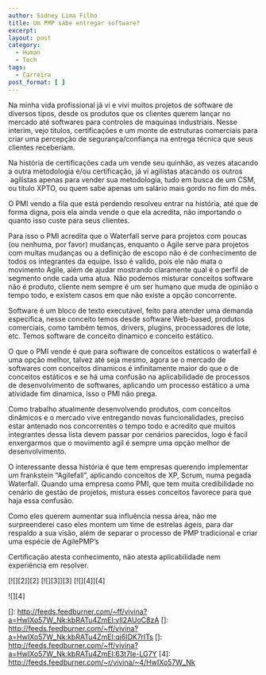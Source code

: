```yaml
---
author: Sidney Lima Filho
title: Um PMP sabe entregar software?
excerpt:
layout: post
category:
  - Human
  - Tech
tags:
  - Carreira
post_format: [ ]
---
```

Na minha vida profissional já vi e vivi muitos projetos de software de diversos tipos, desde os produtos que os clientes querem lançar no mercado até softwares para controles de maquinas industriais. Nesse interim, vejo titulos, certificações e um monte de estruturas comerciais para criar uma percepção de segurança/confiança na entrega técnica que seus clientes receberiam. 



Na história de certificações cada um vende seu quinhão, as vezes atacando a outra metodologia e/ou certificação, já vi agilistas atacando os outros  agilistas apenas para vender sua metodologia, tudo em busca de um CSM, ou titulo XPTO, ou quem sabe apenas um salário mais gordo no fim do mês.



O PMI vendo a fila que está perdendo resolveu entrar na história, até que de forma digna, pois ela ainda vende o que ela acredita, não importando o quanto isso custe para seus clientes.



Para isso o PMI acredita que o Waterfall serve para projetos com poucas (ou nenhuma, por favor) mudanças, enquanto o Agile serve para projetos com muitas mudanças ou a definição de escopo não é de conhecimento de todos os integrantes da equipe. Isso é valido, pois ele não mata o movimento Agile, além de ajudar mostrando claramente qual é o perfil de segmento onde cada uma atua. Não podemos misturar conceitos software não é produto, cliente nem sempre é um ser humano que muda de opinião o tempo todo, e existem casos em que não existe a opção concorrente.



Software é um bloco de texto executável, feito para atender uma demanda especifica, nesse conceito temos desde software Web-based, produtos comerciais, como também temos, drivers, plugins, processadores de lote, etc. Temos software de conceito dinamico e conceito estático.



O que o PMI vende é que para software de conceitos estáticos o waterfall é uma opção melhor, talvez até seja mesmo, agora se o mercado de softwares com conceitos dinamicos é infinitamente maior do que o de conceitos estáticos e se há uma confusão na aplicabilidade de processos de desenvolvimento de softwares, aplicando um processo estático a uma atividade fim dinamica, isso o PMI não prega.



Como trabalho atualmente desenvolvendo produtos, com conceitos dinâmicos e o mercado vive entregando novas funcionalidades, preciso estar antenado nos concorrentes o tempo todo e acredito que muitos integrantes dessa lista devem passar por cenários parecidos, logo é facil enxergarmos que o movimento agil é sempre uma opção melhor de desenvolvimento.



O interessante dessa história é que tem empresas querendo implementar um frankstein “Agilefall”, aplicando conceitos de XP, Scrum, numa pegada Waterfall. Quando uma empresa como PMI, que tem muita credibilidade no cenário de gestão de projetos, mistura esses conceitos favorece para que haja essa confusão.



Como eles querem aumentar sua influência nessa área, não me surpreenderei caso eles montem um time de estrelas ágeis, para dar respaldo a sua visão, além de separar o processo de PMP tradicional e criar uma espécie de AgilePMP’s 



Certificação atesta conhecimento, não atesta aplicabilidade nem experiência em resolver.

[![][2]</img>][2] [![][3]</img>][3] [![][4]</img>][4] 

![][4]

 []: http://feeds.feedburner.com/~ff/vivina?a=HwIXo57W_Nk:kbRATu4ZmEI:yIl2AUoC8zA
 []: http://feeds.feedburner.com/~ff/vivina?a=HwIXo57W_Nk:kbRATu4ZmEI:qj6IDK7rITs
 []: http://feeds.feedburner.com/~ff/vivina?a=HwIXo57W_Nk:kbRATu4ZmEI:63t7Ie-LG7Y
 [4]: http://feeds.feedburner.com/~r/vivina/~4/HwIXo57W_Nk